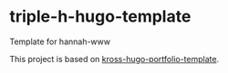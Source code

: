 # triple-h-hugo-template
Template for hannah-www

This project is based on [kross-hugo-portfolio-template](https://github.com/themefisher/kross-hugo-portfolio-template).
